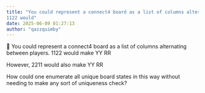 ```yaml
---
title: "You could represent a connect4 board as a list of columns alternating between players 
1122 would"
date: 2025-06-09 01:27:13
author: "qazzquimby"
---
```


💭 You could represent a connect4 board as a list of columns alternating between players.
1122 would make
YY
RR

However, 2211 would also make
YY
RR

How could one enumerate all unique board states in this way without needing to make any sort of uniqueness check?